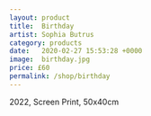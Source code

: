 ```yaml
---
layout: product
title:  Birthday
artist: Sophia Butrus
category: products
date:   2020-02-27 15:53:28 +0000
image:  birthday.jpg
price: £60
permalink: /shop/birthday
---
```

2022, Screen Print, 50x40cm
